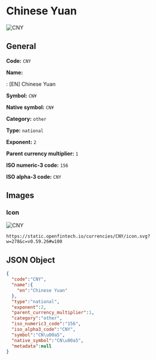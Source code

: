 
# Chinese Yuan 
![CNY](https://static.openfintech.io/currencies/CNY/icon.svg?w=278&c=v0.59.26#w100)  

## General 
 
**Code:** `CNY` 
 
**Name:** 
 
:	[EN] Chinese Yuan 
 
**Symbol:** `CN¥` 
 
**Native symbol:** `CN¥` 
 
**Category:** `other` 
 
**Type:** `national` 
 
**Exponent:** `2` 
 
**Parent currency multiplier:** `1` 
 
**ISO numeric-3 code:** `156` 
 
**ISO alpha-3 code:** `CNY` 
 

## Images 

### Icon 
 
![CNY](https://static.openfintech.io/currencies/CNY/icon.svg?w=278&c=v0.59.26#w100)  

```
https://static.openfintech.io/currencies/CNY/icon.svg?w=278&c=v0.59.26#w100
```  

## JSON Object 

```json
{
  "code":"CNY",
  "name":{
    "en":"Chinese Yuan"
  },
  "type":"national",
  "exponent":2,
  "parent_currency_multiplier":1,
  "category":"other",
  "iso_numeric3_code":"156",
  "iso_alpha3_code":"CNY",
  "symbol":"CN\u00a5",
  "native_symbol":"CN\u00a5",
  "metadata":null
}
```  
